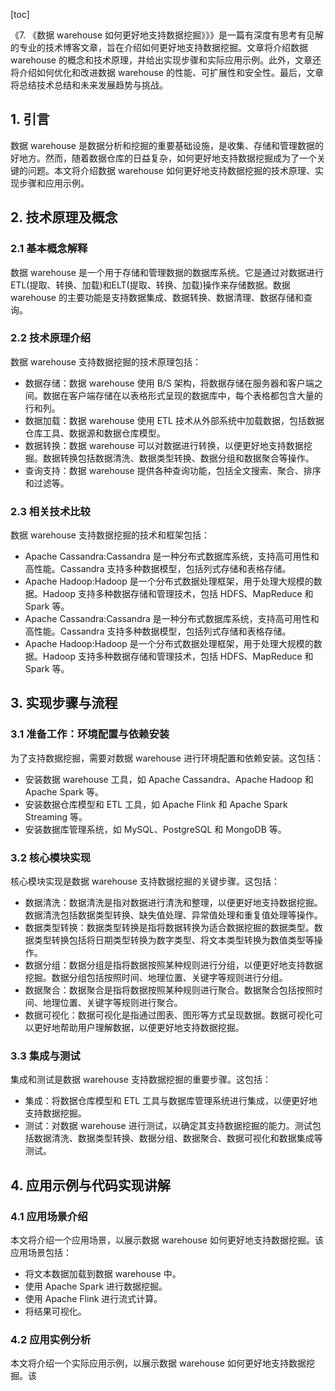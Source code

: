 
[toc]                    
                
                
《7. 《数据 warehouse 如何更好地支持数据挖掘》》》是一篇有深度有思考有见解的专业的技术博客文章，旨在介绍如何更好地支持数据挖掘。文章将介绍数据 warehouse 的概念和技术原理，并给出实现步骤和实际应用示例。此外，文章还将介绍如何优化和改进数据 warehouse 的性能、可扩展性和安全性。最后，文章将总结技术总结和未来发展趋势与挑战。

## 1. 引言

数据 warehouse 是数据分析和挖掘的重要基础设施，是收集、存储和管理数据的好地方。然而，随着数据仓库的日益复杂，如何更好地支持数据挖掘成为了一个关键的问题。本文将介绍数据 warehouse 如何更好地支持数据挖掘的技术原理、实现步骤和应用示例。

## 2. 技术原理及概念

### 2.1 基本概念解释

数据 warehouse 是一个用于存储和管理数据的数据库系统。它是通过对数据进行 ETL(提取、转换、加载)和ELT(提取、转换、加载)操作来存储数据。数据 warehouse 的主要功能是支持数据集成、数据转换、数据清理、数据存储和查询。

### 2.2 技术原理介绍

数据 warehouse 支持数据挖掘的技术原理包括：

- 数据存储：数据 warehouse 使用 B/S 架构，将数据存储在服务器和客户端之间。数据在客户端存储在以表格形式呈现的数据库中，每个表格都包含大量的行和列。
- 数据加载：数据 warehouse 使用 ETL 技术从外部系统中加载数据，包括数据仓库工具、数据源和数据仓库模型。
- 数据转换：数据 warehouse 可以对数据进行转换，以便更好地支持数据挖掘。数据转换包括数据清洗、数据类型转换、数据分组和数据聚合等操作。
- 查询支持：数据 warehouse 提供各种查询功能，包括全文搜索、聚合、排序和过滤等。

### 2.3 相关技术比较

数据 warehouse 支持数据挖掘的技术和框架包括：

- Apache Cassandra:Cassandra 是一种分布式数据库系统，支持高可用性和高性能。Cassandra 支持多种数据模型，包括列式存储和表格存储。
- Apache Hadoop:Hadoop 是一个分布式数据处理框架，用于处理大规模的数据。Hadoop 支持多种数据存储和管理技术，包括 HDFS、MapReduce 和 Spark 等。
- Apache Cassandra:Cassandra 是一种分布式数据库系统，支持高可用性和高性能。Cassandra 支持多种数据模型，包括列式存储和表格存储。
- Apache Hadoop:Hadoop 是一个分布式数据处理框架，用于处理大规模的数据。Hadoop 支持多种数据存储和管理技术，包括 HDFS、MapReduce 和 Spark 等。

## 3. 实现步骤与流程

### 3.1 准备工作：环境配置与依赖安装

为了支持数据挖掘，需要对数据 warehouse 进行环境配置和依赖安装。这包括：

- 安装数据 warehouse 工具，如 Apache Cassandra、Apache Hadoop 和 Apache Spark 等。
- 安装数据仓库模型和 ETL 工具，如 Apache Flink 和 Apache Spark Streaming 等。
- 安装数据库管理系统，如 MySQL、PostgreSQL 和 MongoDB 等。

### 3.2 核心模块实现

核心模块实现是数据 warehouse 支持数据挖掘的关键步骤。这包括：

- 数据清洗：数据清洗是指对数据进行清洗和整理，以便更好地支持数据挖掘。数据清洗包括数据类型转换、缺失值处理、异常值处理和重复值处理等操作。
- 数据类型转换：数据类型转换是指将数据转换为适合数据挖掘的数据类型。数据类型转换包括将日期类型转换为数字类型、将文本类型转换为数值类型等操作。
- 数据分组：数据分组是指将数据按照某种规则进行分组，以便更好地支持数据挖掘。数据分组包括按照时间、地理位置、关键字等规则进行分组。
- 数据聚合：数据聚合是指将数据按照某种规则进行聚合。数据聚合包括按照时间、地理位置、关键字等规则进行聚合。
- 数据可视化：数据可视化是指通过图表、图形等方式呈现数据。数据可视化可以更好地帮助用户理解数据，以便更好地支持数据挖掘。

### 3.3 集成与测试

集成和测试是数据 warehouse 支持数据挖掘的重要步骤。这包括：

- 集成：将数据仓库模型和 ETL 工具与数据库管理系统进行集成，以便更好地支持数据挖掘。
- 测试：对数据 warehouse 进行测试，以确定其支持数据挖掘的能力。测试包括数据清洗、数据类型转换、数据分组、数据聚合、数据可视化和数据集成等测试。

## 4. 应用示例与代码实现讲解

### 4.1 应用场景介绍

本文将介绍一个应用场景，以展示数据 warehouse 如何更好地支持数据挖掘。该应用场景包括：

- 将文本数据加载到数据 warehouse 中。
- 使用 Apache Spark 进行数据挖掘。
- 使用 Apache Flink 进行流式计算。
- 将结果可视化。

### 4.2 应用实例分析

本文将介绍一个实际应用示例，以展示数据 warehouse 如何更好地支持数据挖掘。该

